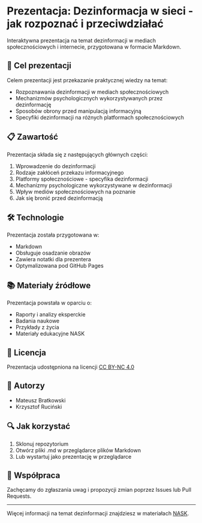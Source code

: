 # Prezentacja: Dezinformacja w sieci - jak rozpoznać i przeciwdziałać

Interaktywna prezentacja na temat dezinformacji w mediach społecznościowych i internecie, przygotowana w formacie Markdown.

## 🎯 Cel prezentacji

Celem prezentacji jest przekazanie praktycznej wiedzy na temat:
- Rozpoznawania dezinformacji w mediach społecznościowych
- Mechanizmów psychologicznych wykorzystywanych przez dezinformację  
- Sposobów obrony przed manipulacją informacyjną
- Specyfiki dezinformacji na różnych platformach społecznościowych

## 📋 Zawartość

Prezentacja składa się z następujących głównych części:

1. Wprowadzenie do dezinformacji
2. Rodzaje zakłóceń przekazu informacyjnego
3. Platformy społecznościowe - specyfika dezinformacji 
4. Mechanizmy psychologiczne wykorzystywane w dezinformacji
5. Wpływ mediów społecznościowych na poznanie
6. Jak się bronić przed dezinformacją

## 🛠️ Technologie

Prezentacja została przygotowana w:
- Markdown
- Obsługuje osadzanie obrazów
- Zawiera notatki dla prezentera
- Optymalizowana pod GitHub Pages

## 📚 Materiały źródłowe

Prezentacja powstała w oparciu o:
- Raporty i analizy eksperckie
- Badania naukowe
- Przykłady z życia
- Materiały edukacyjne NASK

## 📝 Licencja

Prezentacja udostępniona na licencji [CC BY-NC 4.0](https://creativecommons.org/licenses/by-nc/4.0/)

## 👥 Autorzy

- Mateusz Bratkowski
- Krzysztof Ruciński

## 🔍 Jak korzystać

1. Sklonuj repozytorium
2. Otwórz pliki .md w przeglądarce plików Markdown
3. Lub wystartuj jako prezentację w przeglądarce

## 🤝 Współpraca

Zachęcamy do zgłaszania uwag i propozycji zmian poprzez Issues lub Pull Requests.

---

Więcej informacji na temat dezinformacji znajdziesz w materiałach [NASK](https://www.nask.pl).